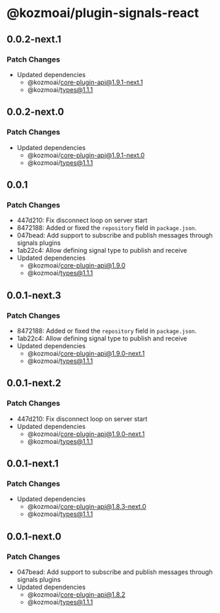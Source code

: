 # @kozmoai/plugin-signals-react

## 0.0.2-next.1

### Patch Changes

- Updated dependencies
  - @kozmoai/core-plugin-api@1.9.1-next.1
  - @kozmoai/types@1.1.1

## 0.0.2-next.0

### Patch Changes

- Updated dependencies
  - @kozmoai/core-plugin-api@1.9.1-next.0
  - @kozmoai/types@1.1.1

## 0.0.1

### Patch Changes

- 447d210: Fix disconnect loop on server start
- 8472188: Added or fixed the `repository` field in `package.json`.
- 047bead: Add support to subscribe and publish messages through signals plugins
- 1ab22c4: Allow defining signal type to publish and receive
- Updated dependencies
  - @kozmoai/core-plugin-api@1.9.0
  - @kozmoai/types@1.1.1

## 0.0.1-next.3

### Patch Changes

- 8472188: Added or fixed the `repository` field in `package.json`.
- 1ab22c4: Allow defining signal type to publish and receive
- Updated dependencies
  - @kozmoai/core-plugin-api@1.9.0-next.1
  - @kozmoai/types@1.1.1

## 0.0.1-next.2

### Patch Changes

- 447d210: Fix disconnect loop on server start
- Updated dependencies
  - @kozmoai/core-plugin-api@1.9.0-next.1
  - @kozmoai/types@1.1.1

## 0.0.1-next.1

### Patch Changes

- Updated dependencies
  - @kozmoai/core-plugin-api@1.8.3-next.0
  - @kozmoai/types@1.1.1

## 0.0.1-next.0

### Patch Changes

- 047bead: Add support to subscribe and publish messages through signals plugins
- Updated dependencies
  - @kozmoai/core-plugin-api@1.8.2
  - @kozmoai/types@1.1.1
